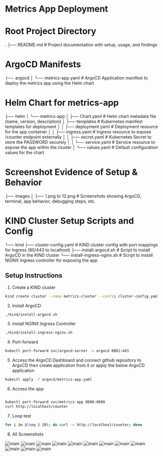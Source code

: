 # Metrics App Deployment

# Root Project Directory
.
├── README.md                          # Project documentation with setup, usage, and findings

# ArgoCD Manifests
├── argocd
│   └── metrics-app.yaml              # ArgoCD Application manifest to deploy the metrics app using the Helm chart

# Helm Chart for metrics-app
├── helm
│   └── metrics-app
│       ├── Chart.yaml                # Helm chart metadata file (name, version, description)
│       ├── templates                 # Kubernetes manifest templates for deployment
│       │   ├── deployment.yaml       # Deployment resource for the app container
│       │   ├── ingress.yaml          # Ingress resource to expose /counter endpoint externally
│       │   ├── secret.yaml           # Kubernetes Secret to store the PASSWORD securely
│       │   └── service.yaml          # Service resource to expose the app within the cluster
│       └── values.yaml               # Default configuration values for the chart

# Screenshot Evidence of Setup & Behavior
├── images
│   ├── 1.png to 12.png               # Screenshots showing ArgoCD, terminal, app behavior, debugging steps, etc.

# KIND Cluster Setup Scripts and Config
└── kind
    ├── cluster-config.yaml           # KIND cluster config with port mappings for Ingress (80/443 to localhost)
    ├── install-argocd.sh             # Script to install ArgoCD in the KIND cluster
    └── install-ingress-nginx.sh      # Script to install NGINX Ingress controller for exposing the app

## Setup Instructions

1. Create a KIND cluster
```bash
kind create cluster --name metrics-cluster --config cluster-config.yaml
```

2. Install ArgoCD
```bash
./kind/install-argocd.sh
```

3. Install NGINX Ingress Controller
```bash
./kind/install-ingress-nginx.sh
```

4. Port-forward
```bash
kubectl port-forward svc/argocd-server -n argocd 8081:443
```

5. Access the ArgoCD Dashboard and connect github repository to ArgoCD then create application from it or apply the below ArgoCD application
```bash
kubectl apply -f argocd/metrics-app.yaml
```

6. Access the app:
```bash

kubectl port-forward svc/metrics-app 8080:8080
curl http://localhost/counter
```

7. Loop test

```bash
for i in $(seq 1 20); do curl -s http://localhost/counter; done
```

8. All Screenshots

![main](images/1.png)
![main](images/2.png)
![main](images/3.png)
![main](images/4.png)
![main](images/5.png)
![main](images/6.png)
![main](images/7.png)
![main](images/8.png)
![main](images/9.png)
![main](images/10.png)
![main](images/11.png)
![main](images/12.png)